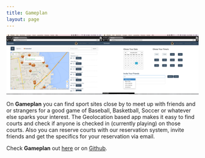 ```yaml
---
title: Gameplan
layout: page
---
```


![](/assets/gameplan/exampleView.png)

On **Gameplan** you can find sport sites close by to meet up with friends and or strangers for a good game of Baseball, Basketball, Soccer or whatever else sparks your interest. The Geolocation based app makes it easy to find courts and check if anyone is checked in (currently playing) on those courts. Also you can reserve courts with our reservation system, invite friends and get the specifics for your reservation via email.

Check **Gameplan** out [here](/projects/gameplan) or on [Github](https://github.com/gameplan-app/gameplan).